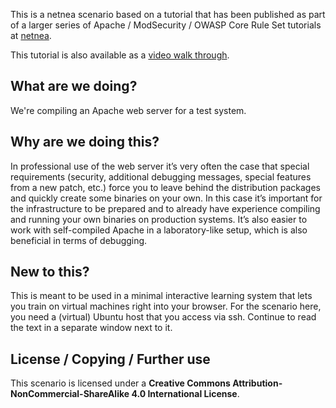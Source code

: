 This is a netnea scenario based on a tutorial that has been published as part of a larger series of Apache / ModSecurity / OWASP Core Rule Set tutorials at [netnea](https://netnea.com/apache-tutorials).

This tutorial is also available as a [video walk through](https://www.youtube.com/watch?v=JdsWhVlU8i0).

## What are we doing?

We're compiling an Apache web server for a test system.

## Why are we doing this?

In professional use of the web server it’s very often the case that special requirements (security, additional debugging messages, special features from a new patch, etc.) force you to leave behind the distribution packages and quickly create some binaries on your own. In this case it’s important for the infrastructure to be prepared and to already have experience compiling and running your own binaries on production systems. It’s also easier to work with self-compiled Apache in a laboratory-like setup, which is also beneficial in terms of debugging.

## New to this?

This is meant to be used in a minimal interactive learning system that lets you train on virtual machines right into your browser. For the scenario here, you need a (virtual) Ubuntu host that you access via ssh. Continue to read the text in a separate window next to it.

## License / Copying / Further use

This scenario is licensed under a **Creative Commons Attribution-NonCommercial-ShareAlike 4.0 International License**.

